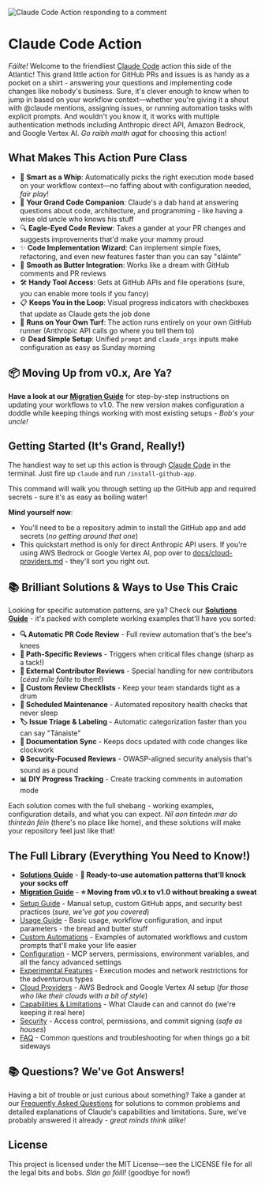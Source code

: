 ![Claude Code Action responding to a comment](https://github.com/user-attachments/assets/1d60c2e9-82ed-4ee5-b749-f9e021c85f4d)

# Claude Code Action

*Fáilte!* Welcome to the friendliest [Claude Code](https://claude.ai/code) action this side of the Atlantic! This grand little action for GitHub PRs and issues is as handy as a pocket on a shirt - answering your questions and implementing code changes like nobody's business. Sure, it's clever enough to know when to jump in based on your workflow context—whether you're giving it a shout with @claude mentions, assigning issues, or running automation tasks with explicit prompts. And wouldn't you know it, it works with multiple authentication methods including Anthropic direct API, Amazon Bedrock, and Google Vertex AI. *Go raibh maith agat* for choosing this action!

## What Makes This Action Pure Class

- 🎯 **Smart as a Whip**: Automatically picks the right execution mode based on your workflow context—no faffing about with configuration needed, *fair play*!
- 🤖 **Your Grand Code Companion**: Claude's a dab hand at answering questions about code, architecture, and programming - like having a wise old uncle who knows his stuff
- 🔍 **Eagle-Eyed Code Review**: Takes a gander at your PR changes and suggests improvements that'd make your mammy proud
- ✨ **Code Implementation Wizard**: Can implement simple fixes, refactoring, and even new features faster than you can say "sláinte"
- 💬 **Smooth as Butter Integration**: Works like a dream with GitHub comments and PR reviews
- 🛠️ **Handy Tool Access**: Gets at GitHub APIs and file operations (sure, you can enable more tools if you fancy)
- 📋 **Keeps You in the Loop**: Visual progress indicators with checkboxes that update as Claude gets the job done
- 🏃 **Runs on Your Own Turf**: The action runs entirely on your own GitHub runner (Anthropic API calls go where you tell them to)
- ⚙️ **Dead Simple Setup**: Unified `prompt` and `claude_args` inputs make configuration as easy as Sunday morning

## 📦 Moving Up from v0.x, Are Ya?

**Have a look at our [Migration Guide](./docs/migration-guide.md)** for step-by-step instructions on updating your workflows to v1.0. The new version makes configuration a doddle while keeping things working with most existing setups - *Bob's your uncle!*

## Getting Started (It's Grand, Really!)

The handiest way to set up this action is through [Claude Code](https://claude.ai/code) in the terminal. Just fire up `claude` and run `/install-github-app`.

This command will walk you through setting up the GitHub app and required secrets - sure it's as easy as boiling water!

**Mind yourself now**:

- You'll need to be a repository admin to install the GitHub app and add secrets (*no getting around that one*)
- This quickstart method is only for direct Anthropic API users. If you're using AWS Bedrock or Google Vertex AI, pop over to [docs/cloud-providers.md](./docs/cloud-providers.md) - they'll sort you right out.

## 📚 Brilliant Solutions & Ways to Use This Craic

Looking for specific automation patterns, are ya? Check our **[Solutions Guide](./docs/solutions.md)** - it's packed with complete working examples that'll have you sorted:

- **🔍 Automatic PR Code Review** - Full review automation that's the bee's knees
- **📂 Path-Specific Reviews** - Triggers when critical files change (sharp as a tack!)
- **👥 External Contributor Reviews** - Special handling for new contributors (*céad míle fáilte* to them!)
- **📝 Custom Review Checklists** - Keep your team standards tight as a drum
- **🔄 Scheduled Maintenance** - Automated repository health checks that never sleep
- **🏷️ Issue Triage & Labeling** - Automatic categorization faster than you can say "Tánaiste"
- **📖 Documentation Sync** - Keeps docs updated with code changes like clockwork
- **🔒 Security-Focused Reviews** - OWASP-aligned security analysis that's sound as a pound
- **📊 DIY Progress Tracking** - Create tracking comments in automation mode

Each solution comes with the full shebang - working examples, configuration details, and what you can expect. *Níl aon tinteán mar do thinteán féin* (there's no place like home), and these solutions will make your repository feel just like that!

## The Full Library (Everything You Need to Know!)

- **[Solutions Guide](./docs/solutions.md)** - **🎯 Ready-to-use automation patterns that'll knock your socks off**
- **[Migration Guide](./docs/migration-guide.md)** - **⭐ Moving from v0.x to v1.0 without breaking a sweat**
- [Setup Guide](./docs/setup.md) - Manual setup, custom GitHub apps, and security best practices (*sure, we've got you covered*)
- [Usage Guide](./docs/usage.md) - Basic usage, workflow configuration, and input parameters - the bread and butter stuff
- [Custom Automations](./docs/custom-automations.md) - Examples of automated workflows and custom prompts that'll make your life easier
- [Configuration](./docs/configuration.md) - MCP servers, permissions, environment variables, and all the fancy advanced settings
- [Experimental Features](./docs/experimental.md) - Execution modes and network restrictions for the adventurous types
- [Cloud Providers](./docs/cloud-providers.md) - AWS Bedrock and Google Vertex AI setup (*for those who like their clouds with a bit of style*)
- [Capabilities & Limitations](./docs/capabilities-and-limitations.md) - What Claude can and cannot do (we're keeping it real here)
- [Security](./docs/security.md) - Access control, permissions, and commit signing (*safe as houses*)
- [FAQ](./docs/faq.md) - Common questions and troubleshooting for when things go a bit sideways

## 📚 Questions? We've Got Answers!

Having a bit of trouble or just curious about something? Take a gander at our [Frequently Asked Questions](./docs/faq.md) for solutions to common problems and detailed explanations of Claude's capabilities and limitations. Sure, we've probably answered it already - *great minds think alike!*

## License

This project is licensed under the MIT License—see the LICENSE file for all the legal bits and bobs. *Slán go fóill!* (goodbye for now!)
